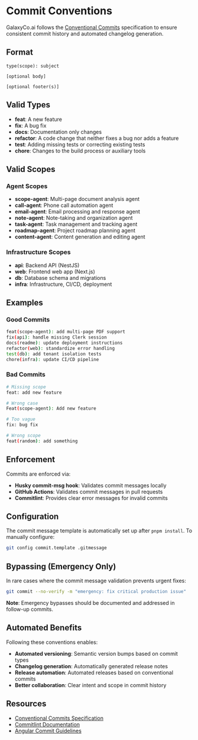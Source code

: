 # Commit Conventions

GalaxyCo.ai follows the [Conventional Commits](https://www.conventionalcommits.org/) specification to ensure consistent commit history and automated changelog generation.

## Format

```
type(scope): subject

[optional body]

[optional footer(s)]
```

## Valid Types

- **feat**: A new feature
- **fix**: A bug fix
- **docs**: Documentation only changes
- **refactor**: A code change that neither fixes a bug nor adds a feature
- **test**: Adding missing tests or correcting existing tests
- **chore**: Changes to the build process or auxiliary tools

## Valid Scopes

### Agent Scopes
- **scope-agent**: Multi-page document analysis agent
- **call-agent**: Phone call automation agent
- **email-agent**: Email processing and response agent
- **note-agent**: Note-taking and organization agent
- **task-agent**: Task management and tracking agent
- **roadmap-agent**: Project roadmap planning agent
- **content-agent**: Content generation and editing agent

### Infrastructure Scopes
- **api**: Backend API (NestJS)
- **web**: Frontend web app (Next.js)
- **db**: Database schema and migrations
- **infra**: Infrastructure, CI/CD, deployment

## Examples

### Good Commits
```bash
feat(scope-agent): add multi-page PDF support
fix(api): handle missing Clerk session
docs(readme): update deployment instructions
refactor(web): standardize error handling
test(db): add tenant isolation tests
chore(infra): update CI/CD pipeline
```

### Bad Commits
```bash
# Missing scope
feat: add new feature

# Wrong case
Feat(scope-agent): Add new feature

# Too vague
fix: bug fix

# Wrong scope
feat(random): add something
```

## Enforcement

Commits are enforced via:
- **Husky commit-msg hook**: Validates commit messages locally
- **GitHub Actions**: Validates commit messages in pull requests
- **Commitlint**: Provides clear error messages for invalid commits

## Configuration

The commit message template is automatically set up after `pnpm install`. To manually configure:

```bash
git config commit.template .gitmessage
```

## Bypassing (Emergency Only)

In rare cases where the commit message validation prevents urgent fixes:

```bash
git commit --no-verify -m "emergency: fix critical production issue"
```

**Note**: Emergency bypasses should be documented and addressed in follow-up commits.

## Automated Benefits

Following these conventions enables:
- **Automated versioning**: Semantic version bumps based on commit types
- **Changelog generation**: Automatically generated release notes
- **Release automation**: Automated releases based on conventional commits
- **Better collaboration**: Clear intent and scope in commit history

## Resources

- [Conventional Commits Specification](https://www.conventionalcommits.org/)
- [Commitlint Documentation](https://commitlint.js.org/)
- [Angular Commit Guidelines](https://github.com/angular/angular/blob/main/CONTRIBUTING.md#commit)